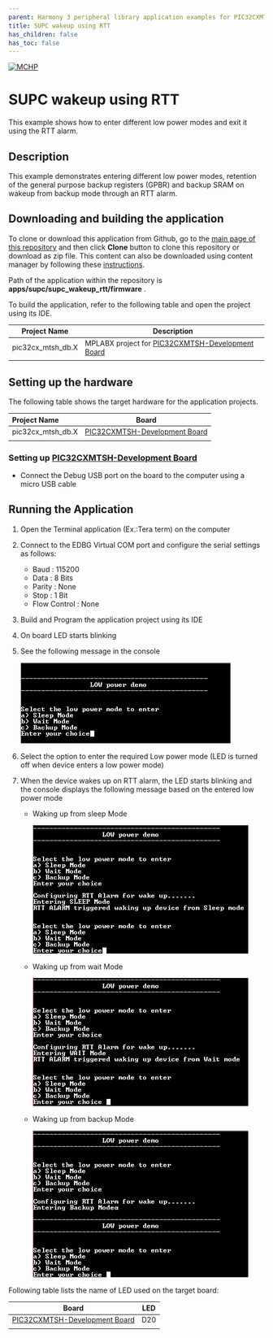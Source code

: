 ```yaml
---
parent: Harmony 3 peripheral library application examples for PIC32CXMTSH family
title: SUPC wakeup using RTT 
has_children: false
has_toc: false
---
```


[![MCHP](https://www.microchip.com/ResourcePackages/Microchip/assets/dist/images/logo.png)](https://www.microchip.com)

# SUPC wakeup using RTT

This example shows how to enter different low power modes and exit it using the RTT alarm.

## Description

This example demonstrates entering different low power modes, retention of the general purpose backup registers (GPBR) and backup SRAM on wakeup from backup mode through an RTT alarm.

## Downloading and building the application

To clone or download this application from Github, go to the [main page of this repository](https://github.com/Microchip-MPLAB-Harmony/csp_apps_pic32cx_mt) and then click **Clone** button to clone this repository or download as zip file.
This content can also be downloaded using content manager by following these [instructions](https://github.com/Microchip-MPLAB-Harmony/contentmanager/wiki).

Path of the application within the repository is **apps/supc/supc_wakeup_rtt/firmware** .

To build the application, refer to the following table and open the project using its IDE.

| Project Name      | Description                                    |
| ----------------- | ---------------------------------------------- |
| pic32cx_mtsh_db.X | MPLABX project for [PIC32CXMTSH-Development Board]() |
|||

## Setting up the hardware

The following table shows the target hardware for the application projects.

| Project Name| Board|
|:---------|:---------:|
| pic32cx_mtsh_db.X | [PIC32CXMTSH-Development Board]()
|||

### Setting up [PIC32CXMTSH-Development Board]()

- Connect the Debug USB port on the board to the computer using a micro USB cable

## Running the Application

1. Open the Terminal application (Ex.:Tera term) on the computer
2. Connect to the EDBG Virtual COM port and configure the serial settings as follows:
    - Baud : 115200
    - Data : 8 Bits
    - Parity : None
    - Stop : 1 Bit
    - Flow Control : None
3. Build and Program the application project using its IDE
4. On board LED starts blinking
5. See the following message in the console

    ![output_1](images/output_supc_wakeup_rtt_1.png)

6. Select the option to enter the required Low power mode (LED is turned off when device enters a low power mode)
7. When the device wakes up on RTT alarm, the LED starts blinking and the console displays the following message based on the entered low power mode

    - Waking up from sleep Mode

        ![output_2](images/output_supc_wakeup_rtt_2.png)

    - Waking up from wait Mode

        ![output_3](images/output_supc_wakeup_rtt_3.png)

    - Waking up from backup Mode

        ![output_4](images/output_supc_wakeup_rtt_4.png)

Following table lists the name of LED used on the target board:

| Board | LED  |
| ----- | --------- |
| [PIC32CXMTSH-Development Board]() | D20 |
|||
